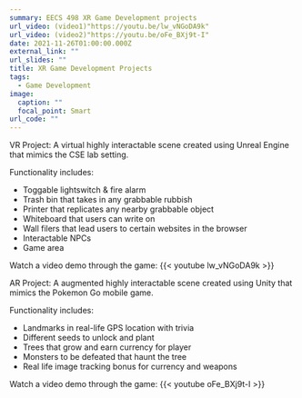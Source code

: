 ```yaml
---
summary: EECS 498 XR Game Development projects
url_video: (video1)"https://youtu.be/lw_vNGoDA9k"
url_video: (video2)"https://youtu.be/oFe_BXj9t-I"
date: 2021-11-26T01:00:00.000Z
external_link: ""
url_slides: ""
title: XR Game Development Projects
tags:
  - Game Development
image:
  caption: ""
  focal_point: Smart
url_code: ""
---
```

VR Project:
A virtual highly interactable scene created using Unreal Engine that mimics the CSE lab setting. 

Functionality includes:

* Toggable lightswitch & fire alarm
* Trash bin that takes in any grabbable rubbish
* Printer that replicates any nearby grabbable object
* Whiteboard that users can write on
* Wall filers that lead users to certain websites in the browser
* Interactable NPCs
* Game area

Watch a video demo through the game:
{{< youtube lw_vNGoDA9k >}}

AR Project:
A augmented highly interactable scene created using Unity that mimics the Pokemon Go mobile game.

Functionality includes:

* Landmarks in real-life GPS location with trivia
* Different seeds to unlock and plant
* Trees that grow and earn currency for player
* Monsters to be defeated that haunt the tree
* Real life image tracking bonus for currency and weapons

Watch a video demo through the game:
{{< youtube oFe_BXj9t-I >}}
